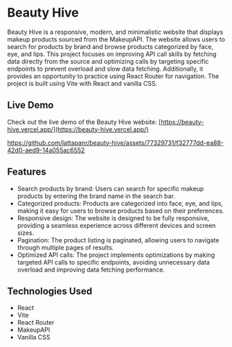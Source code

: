 # Beauty Hive

Beauty Hive is a responsive, modern, and minimalistic website that displays makeup products sourced from the MakeupAPI. The website allows users to search for products by brand and browse products categorized by face, eye, and lips. This project focuses on improving API call skills by fetching data directly from the source and optimizing calls by targeting specific endpoints to prevent overload and slow data fetching. Additionally, it provides an opportunity to practice using React Router for navigation. The project is built using Vite with React and vanilla CSS.

## Live Demo

Check out the live demo of the Beauty Hive website: [https://beauty-hive.vercel.app/](https://beauty-hive.vercel.app/)

https://github.com/lattapanr/beauty-hive/assets/77329731/f32777dd-ea88-42d0-aed9-14a055ac6552

## Features

- Search products by brand: Users can search for specific makeup products by entering the brand name in the search bar.
- Categorized products: Products are categorized into face, eye, and lips, making it easy for users to browse products based on their preferences.
- Responsive design: The website is designed to be fully responsive, providing a seamless experience across different devices and screen sizes.
- Pagination: The product listing is paginated, allowing users to navigate through multiple pages of results.
- Optimized API calls: The project implements optimizations by making targeted API calls to specific endpoints, avoiding unnecessary data overload and improving data fetching performance.

## Technologies Used

- React
- Vite
- React Router
- MakeupAPI
- Vanilla CSS
